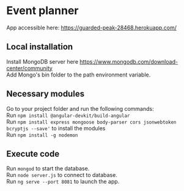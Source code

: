 # Event planner

App accessible here: https://guarded-peak-28468.herokuapp.com/

## Local installation

Install MongoDB server here https://www.mongodb.com/download-center/community \
Add Mongo's bin folder to the path environment variable.

## Necessary modules

Go to your project folder and run the following commands:\
Run `npm install @angular-devkit/build-angular`\
Run `npm install express mongoose body-parser cors jsonwebtoken bcryptjs --save'` to install the modules\
Run `npm install -g nodemon`

## Execute code

Run `mongod` to start the database.\
Run `node server.js` to connect to database.\
Run `ng serve --port 8081` to launch the app.

